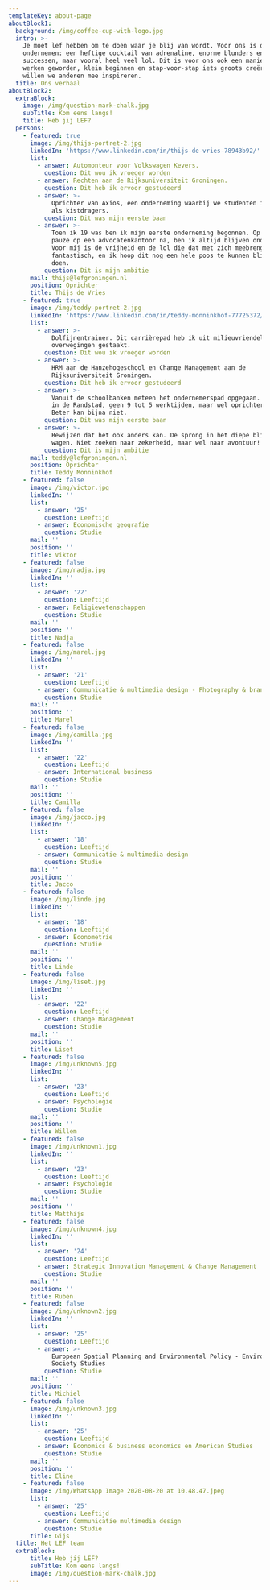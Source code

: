 ```yaml
---
templateKey: about-page
aboutBlock1:
  background: /img/coffee-cup-with-logo.jpg
  intro: >-
    Je moet lef hebben om te doen waar je blij van wordt. Voor ons is dat
    ondernemen: een heftige cocktail van adrenaline, enorme blunders en grootse
    successen, maar vooral heel veel lol. Dit is voor ons ook een manier van
    werken geworden, klein beginnen en stap-voor-stap iets groots creëren. Daar
    willen we anderen mee inspireren.
  title: Ons verhaal
aboutBlock2:
  extraBlock:
    image: /img/question-mark-chalk.jpg
    subTitle: Kom eens langs!
    title: Heb jij LEF?
  persons:
    - featured: true
      image: /img/thijs-portret-2.jpg
      linkedIn: 'https://www.linkedin.com/in/thijs-de-vries-78943b92/'
      list:
        - answer: Automonteur voor Volkswagen Kevers.
          question: Dit wou ik vroeger worden
        - answer: Rechten aan de Rijksuniversiteit Groningen.
          question: Dit heb ik ervoor gestudeerd
        - answer: >-
            Oprichter van Axios, een onderneming waarbij we studenten inzetten
            als kistdragers.
          question: Dit was mijn eerste baan
        - answer: >-
            Toen ik 19 was ben ik mijn eerste onderneming begonnen. Op een korte
            pauze op een advocatenkantoor na, ben ik altijd blijven ondernemen.
            Voor mij is de vrijheid en de lol die dat met zich meebrengt
            fantastisch, en ik hoop dit nog een hele poos te kunnen blijven
            doen.
          question: Dit is mijn ambitie
      mail: thijs@lefgroningen.nl
      position: Oprichter
      title: Thijs de Vries
    - featured: true
      image: /img/teddy-portret-2.jpg
      linkedIn: 'https://www.linkedin.com/in/teddy-monninkhof-77725372/'
      list:
        - answer: >-
            Dolfijnentrainer. Dit carrièrepad heb ik uit milieuvriendelijke
            overwegingen gestaakt.
          question: Dit wou ik vroeger worden
        - answer: >-
            HRM aan de Hanzehogeschool en Change Management aan de
            Rijksuniversiteit Groningen.
          question: Dit heb ik ervoor gestudeerd
        - answer: >-
            Vanuit de schoolbanken meteen het ondernemerspad opgegaan. Geen baan
            in de Randstad, geen 9 tot 5 werktijden, maar wel oprichter van LEF.
            Beter kan bijna niet.
          question: Dit was mijn eerste baan
        - answer: >-
            Bewijzen dat het ook anders kan. De sprong in het diepe blijven
            wagen. Niet zoeken naar zekerheid, maar wel naar avontuur!
          question: Dit is mijn ambitie
      mail: teddy@lefgroningen.nl
      position: Oprichter
      title: Teddy Monninkhof
    - featured: false
      image: /img/victor.jpg
      linkedIn: ''
      list:
        - answer: '25'
          question: Leeftijd
        - answer: Economische geografie
          question: Studie
      mail: ''
      position: ''
      title: Viktor
    - featured: false
      image: /img/nadja.jpg
      linkedIn: ''
      list:
        - answer: '22'
          question: Leeftijd
        - answer: Religiewetenschappen
          question: Studie
      mail: ''
      position: ''
      title: Nadja
    - featured: false
      image: /img/marel.jpg
      linkedIn: ''
      list:
        - answer: '21'
          question: Leeftijd
        - answer: Communicatie & multimedia design - Photography & brand design
          question: Studie
      mail: ''
      position: ''
      title: Marel
    - featured: false
      image: /img/camilla.jpg
      linkedIn: ''
      list:
        - answer: '22'
          question: Leeftijd
        - answer: International business
          question: Studie
      mail: ''
      position: ''
      title: Camilla
    - featured: false
      image: /img/jacco.jpg
      linkedIn: ''
      list:
        - answer: '18'
          question: Leeftijd
        - answer: Communicatie & multimedia design
          question: Studie
      mail: ''
      position: ''
      title: Jacco
    - featured: false
      image: /img/linde.jpg
      linkedIn: ''
      list:
        - answer: '18'
          question: Leeftijd
        - answer: Econometrie
          question: Studie
      mail: ''
      position: ''
      title: Linde
    - featured: false
      image: /img/liset.jpg
      linkedIn: ''
      list:
        - answer: '22'
          question: Leeftijd
        - answer: Change Management
          question: Studie
      mail: ''
      position: ''
      title: Liset
    - featured: false
      image: /img/unknown5.jpg
      linkedIn: ''
      list:
        - answer: '23'
          question: Leeftijd
        - answer: Psychologie
          question: Studie
      mail: ''
      position: ''
      title: Willem
    - featured: false
      image: /img/unknown1.jpg
      linkedIn: ''
      list:
        - answer: '23'
          question: Leeftijd
        - answer: Psychologie
          question: Studie
      mail: ''
      position: ''
      title: Matthijs
    - featured: false
      image: /img/unknown4.jpg
      linkedIn: ''
      list:
        - answer: '24'
          question: Leeftijd
        - answer: Strategic Innovation Management & Change Management
          question: Studie
      mail: ''
      position: ''
      title: Ruben
    - featured: false
      image: /img/unknown2.jpg
      linkedIn: ''
      list:
        - answer: '25'
          question: Leeftijd
        - answer: >-
            European Spatial Planning and Environmental Policy - Environment and
            Society Studies
          question: Studie
      mail: ''
      position: ''
      title: Michiel
    - featured: false
      image: /img/unknown3.jpg
      linkedIn: ''
      list:
        - answer: '25'
          question: Leeftijd
        - answer: Economics & business economics en American Studies
          question: Studie
      mail: ''
      position: ''
      title: Eline
    - featured: false
      image: /img/WhatsApp Image 2020-08-20 at 10.48.47.jpeg
      list:
        - answer: '25'
          question: Leeftijd
        - answer: Communicatie multimedia design
          question: Studie
      title: Gijs
  title: Het LEF team
  extraBlock:
      title: Heb jij LEF?
      subTitle: Kom eens langs!
      image: /img/question-mark-chalk.jpg
---
```


